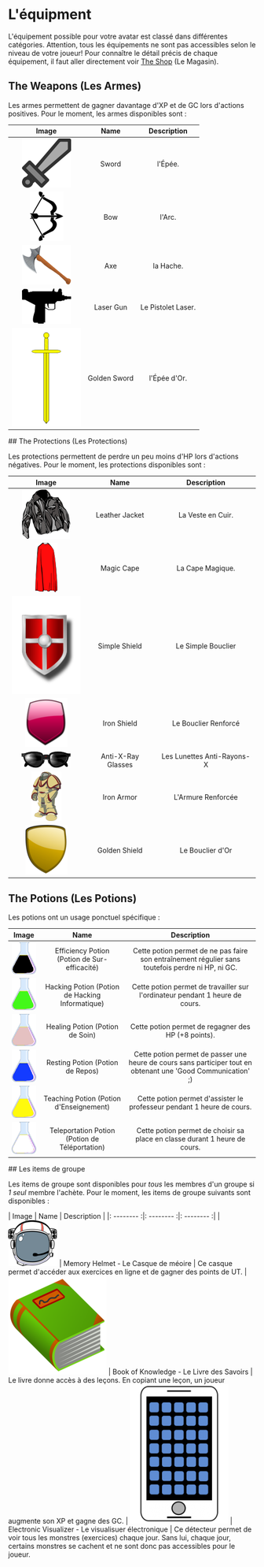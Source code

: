 # L'équipment

L'équipement possible pour votre avatar est classé dans différentes catégories. Attention, tous les équipements ne sont pas accessibles selon le niveau de votre joueur! Pour connaître le détail précis de chaque équipement, il faut aller directement voir [The Shop](http://planetalert.tuxfamily.org/shop/) (Le Magasin).

## The Weapons (Les Armes)

Les armes permettent de gagner davantage d'XP et de GC lors d'actions positives.
Pour le moment, les armes disponibles sont :

| Image | Name | Description |
|:--------:|:--------:|:--------:| 
| ![Sword](img/sword.png) | Sword | l'Épée.
| ![Bow](img/bow.png) | Bow | l'Arc.
| ![Axe](img/axe.png) | Axe | la Hache.
| ![Gun](img/gun.png) | Laser Gun | Le Pistolet Laser.
| ![Sword](img/golden_sword.png) | Golden Sword | l'Épée d'Or.

## The Protections (Les Protections)

Les protections permettent de perdre un peu moins d'HP lors d'actions négatives.
Pour le moment, les protections disponibles sont :

| Image | Name | Description |
|:--------:|:--------:|:--------:| 
| ![Jacket](img/leather_jacket.png) | Leather Jacket | La Veste en Cuir. |
| ![Cape](img/cape.png) | Magic Cape | La Cape Magique. |
| ![Shield](img/shield.png) | Simple Shield | Le Simple Bouclier |
| ![Shield](img/shield_02.png) | Iron Shield | Le Bouclier Renforcé |
| ![Glasses](img/xray_glasses.png) | Anti-X-Ray Glasses | Les Lunettes Anti-Rayons-X |
| ![Armor](img/spaceArmor.png) | Iron Armor | L'Armure Renforcée |
| ![Shield](img/gold_shield.png) | Golden Shield | Le Bouclier d'Or |


## The Potions (Les Potions)

Les potions ont un usage ponctuel spécifique :

| Image | Name | Description |
|:--------:|:--------:|:--------:| 
| ![Potion](img/potion_black.png) | Efficiency Potion (Potion de Sur-efficacité) | Cette potion permet de ne pas faire son entraînement régulier sans toutefois perdre ni HP, ni GC.
| ![Potion](img/potion_green.png) | Hacking Potion (Potion de Hacking Informatique) | Cette potion permet de travailler sur l'ordinateur pendant 1 heure de cours.
| ![Potion](img/potion_grey.png) | Healing Potion (Potion de Soin) | Cette potion permet de regagner des HP (+8 points).
| ![Potion](img/potion_blue.png) | Resting Potion (Potion de Repos) | Cette potion permet de passer une heure de cours sans participer tout en obtenant une 'Good Communication' ;) 
| ![Potion](img/potion_yellow.png) | Teaching Potion (Potion d'Enseignement) | Cette potion permet d'assister le professeur pendant 1 heure de cours.
| ![Potion](img/potion_white.png) | Teleportation Potion (Potion de Téléportation) | Cette potion permet de choisir sa place en classe durant 1 heure de cours.

## Les items de groupe

Les items de groupe sont disponibles pour _tous_ les membres d'un groupe si _1 seul_ membre l'achète.
Pour le moment, les items de groupe suivants sont disponibles :

| Image | Name | Description |
|: -------- :|: -------- :|: -------- :| 
| ![image](img/helmet.png) | Memory Helmet - Le Casque de méoire | Ce casque permet d'accéder aux exercices en ligne et de gagner des points de UT.
| ![image](img/book-knowledge.png) | Book of Knowledge - Le Livre des Savoirs | Le livre donne accès à des leçons. En copiant une leçon, un joueur augmente son XP et gagne des GC.
| ![image](img/visualizer.png) | Electronic Visualizer - Le visualisuer électronique | Ce détecteur permet de voir tous les monstres (exercices) chaque jour. Sans lui, chaque jour, certains monstres se cachent et ne sont donc pas accessibles pour le joueur.
